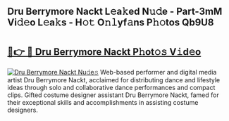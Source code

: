 ## Dru Berrymore Nackt L𝚎a𝚔ed N𝚞𝚍e - Part-3mM Vi𝚍𝚎o L𝚎a𝚔s - H𝚘𝚝 O𝚗𝚕yf𝚊ns P𝚑𝚘tos Qb9U8

# <h2><a href="http://kf5tbl9.oniu.top/?m=Dru+Berrymore+Nackt">🔗👉 🔴 Dru Berrymore Nackt P𝚑ot𝚘𝚜 V𝚒d𝚎o</a></h2>

[![Dru Berrymore Nackt Nu𝚍e𝚜](https://i.imgur.com/0qMVB7G.gif)](http://kf5tbl9.oniu.top/?m=Dru+Berrymore+Nackt)
Web-based performer and digital media artist Dru Berrymore Nackt, acclaimed for distributing dance and lifestyle ideas through solo and collaborative dance performances and compact clips. Gifted costume designer assistant Dru Berrymore Nackt, famed for their exceptional skills and accomplishments in assisting costume designers.  
